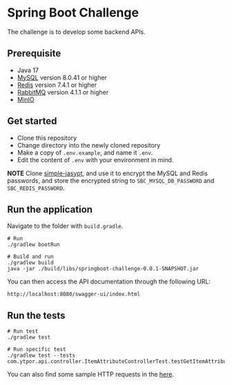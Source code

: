 # Spring Boot Challenge

The challenge is to develop some backend APIs.

## Prerequisite

* Java 17
* [MySQL](https://github.com/ytpor/mysql-challenge) version 8.0.41 or higher
* [Redis](https://github.com/ytpor/redis-challenge) version 7.4.1 or higher
* [RabbitMQ](https://github.com/ytpor/rabbitmq-challenge) version 4.1.1 or higher
* [MinIO](https://github.com/ytpor/minio-challenge)

## Get started

* Clone this repository
* Change directory into the newly cloned repository
* Make a copy of `.env.example`, and name it `.env`.
* Edit the content of `.env` with your environment in mind.

**NOTE** Clone [simple-jasypt](https://github.com/ytpor/simple-jasypt), and use it to encrypt the MySQL and Redis passwords, and store the encrypted string to `SBC_MYSQL_DB_PASSWORD` and `SBC_REDIS_PASSWORD`.

## Run the application

Navigate to the folder with `build.gradle`.

```
# Run
./gradlew bootRun
```

```
# Build and run
./gradlew build
java -jar ./build/libs/springboot-challenge-0.0.1-SNAPSHOT.jar
```

You can then access the API documentation through the following URL:

```
http://localhost:8080/swagger-ui/index.html
```

## Run the tests

```
# Run test
./gradlew test

# Run specific test
./gradlew test --tests com.ytpor.api.controller.ItemAttributeControllerTest.testGetItemAttributeById
```

You can also find some sample HTTP requests in the [here](./rest-client).
